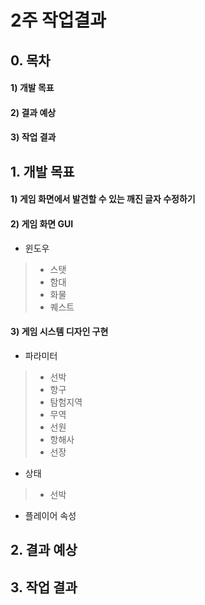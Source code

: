 # 2주 작업결과

## 0. 목차

#### 1) 개발 목표
#### 2) 결과 예상
#### 3) 작업 결과

## 1. 개발 목표

#### 1) 게임 화면에서 발견할 수 있는 깨진 글자 수정하기

#### 2) 게임 화면 GUI
- 윈도우
> - 스탯
> - 함대
> - 화물
> - 퀘스트

#### 3) 게임 시스템 디자인 구현
- 파라미터
> - 선박
> - 항구
> - 탐험지역
> - 무역
> - 선원
> - 항해사
> - 선장

- 상태
> - 선박

- 플레이어 속성

## 2. 결과 예상

## 3. 작업 결과
